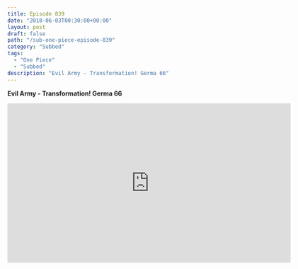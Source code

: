 ```yaml
---
title: Episode 839
date: "2018-06-03T00:30:00+00:00"
layout: post
draft: false
path: "/sub-one-piece-episode-839"
category: "Subbed"
tags:
  - "One Piece"
  - "Subbed"
description: "Evil Army - Transformation! Germa 66"
---
```


**Evil Army - Transformation! Germa 66**

<iframe width="640" height="360" src="https://www.rapidvideo.com/e/G6FRPH8029" frameborder="0" marginwidth=0 marginheight=0 scrolling=no allowfullscreen></iframe>

